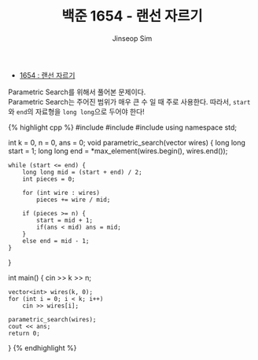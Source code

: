 ﻿---
layout: post
title: "백준 1654 - 랜선 자르기"
categories: Baekjoon
tags: [cpp]
author:
  - Jinseop Sim
---
- [1654 : 랜선 자르기](https://www.acmicpc.net/problem/1654)  

Parametric Search를 위해서 풀어본 문제이다.  
Parametric Search는 주어진 범위가 매우 큰 수 일 때 주로 사용한다.
따라서, ```start```와 ```end```의 자료형을 ```long long```으로 두어야 한다!  

{% highlight cpp %}
#include <vector>
#include <iostream>
#include <algorithm>
using namespace std;

int k = 0, n = 0, ans = 0;
void parametric_search(vector<int> wires) {
	long long start = 1;
	long long end = *max_element(wires.begin(), wires.end());

	while (start <= end) {
		long long mid = (start + end) / 2;
		int pieces = 0;

		for (int wire : wires)
			pieces += wire / mid;

		if (pieces >= n) {
			start = mid + 1;
			if(ans < mid) ans = mid;
		}
		else end = mid - 1;
	}
}

int main() {
	cin >> k >> n;
	
	vector<int> wires(k, 0);
	for (int i = 0; i < k; i++)
		cin >> wires[i];

	parametric_search(wires);
	cout << ans;
	return 0;
}
{% endhighlight %}